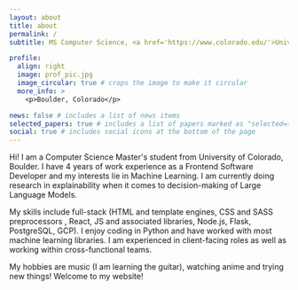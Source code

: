 ```yaml
---
layout: about
title: about
permalink: /
subtitle: MS Computer Science, <a href='https://www.colorado.edu/'>University of Colorado, Boulder</a> | From New Delhi, India

profile:
  align: right
  image: prof_pic.jpg
  image_circular: true # crops the image to make it circular
  more_info: >
    <p>Boulder, Colorado</p>

news: false # includes a list of news items
selected_papers: true # includes a list of papers marked as "selected={true}"
social: true # includes social icons at the bottom of the page
---
```


Hi! I am a Computer Science Master's student from University of Colorado, Boulder. I have 4 years of work experience as a Frontend Software Developer and my interests lie in Machine Learning. I am currently doing research in explainability when it comes to decision-making of Large Language Models. 

My skills include full-stack (HTML and template engines, CSS and SASS preprocessors , React, JS and associated libraries, Node.js, Flask, PostgreSQL, GCP). I enjoy coding in Python and have worked with most machine learning libraries. I am experienced in client-facing roles as well as working within cross-functional teams. 

My hobbies are music (I am learning the guitar), watching anime and trying new things! Welcome to my website!


<!-- Tell the world about yourself. Link to your favorite [subreddit](http://reddit.com). You can put a picture in, too. The code is already in, just name your picture `prof_pic.jpg` and put it in the `img/` folder.

Put your address / P.O. box / other info right below your picture. You can also disable any of these elements by editing `profile` property of the YAML header of your `_pages/about.md`. Edit `_bibliography/papers.bib` and Jekyll will render your [publications page](/al-folio/publications/) automatically.

Link to your social media connections, too. This theme is set up to use [Font Awesome icons](https://fontawesome.com/) and [Academicons](https://jpswalsh.github.io/academicons/), like the ones below. Add your Facebook, Twitter, LinkedIn, Google Scholar, or just disable all of them. -->
